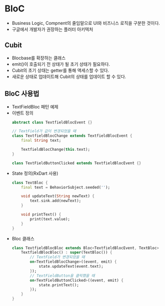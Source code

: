 # BloC
- Business Logic, Compnent의 줄임말으로 UI와 비즈니스 로직을 구분한 것이다.
- 구글에서 개발자가 권장하는 플러터 아키텍처

## Cubit
- Blocbase를 확장하는 클래스
- emit()이 호출되기 전 상태가 될 초기 상태가 필요하다.
- Cubit의 초기 상태는 getter를 통해 액세스할 수 있다.
- 새로운 상태로 업데이트해 Cubit의 상태를 업데이트 할 수 있다.

## BloC 사용법
- TextFieldBloc 패턴 예제
- 이벤트 정의
    ```Dart
    abstract class TextfieldBlocEvent {}

    // TextField가 값이 변경되었을 때 
    class TextfieldBlocChange extends TextfieldBlocEvent {
        final String text;

        TextfieldBlocChange(this.text);
    }

    class TextFieldButtonClicked extends TextfieldBlocEvent {}
    ```
- State 정의(RxDart 사용)
    ```Dart
    class TextBloc {
        final text = BehaviorSubject.seeded('');

        void updateText(String newText) {
            text.sink.add(newText);
        }

        void printText() {
            print(text.value);
        }
    }
    ```
- Bloc 클래스
    ```Dart
    class TextfieldBlocBloc extends Bloc<TextfieldBlocEvent, TextBloc> {
        TextfieldBlocBloc() : super(TextBloc()) {
            // TextField가 변경되었을 때
            on<TextfieldBlocChange>((event, emit) {
                state.updateText(event.text);
            });
            // TextFieldButton을 클릭했을 때
            on<TextFieldButtonClicked>((event, emit) {
                state.printText();
            });
        }
    }
    ```